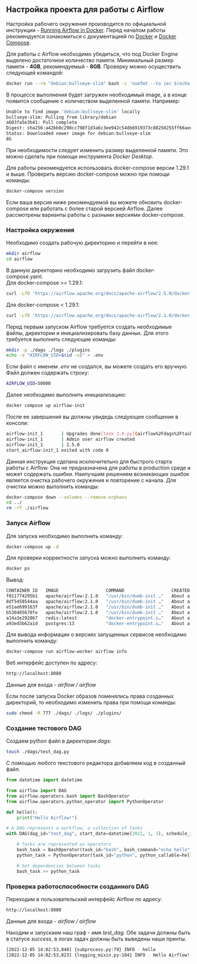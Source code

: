 ## Настройка проекта для работы с Airflow
Настройка рабочего окружения производится по официальной инструкции - [Running Airflow in Docker](https://airflow.apache.org/docs/apache-airflow/stable/howto/docker-compose/index.html). Перед началом работы рекомендуется ознакомиться с документацией по [Docker](https://docs.docker.com/get-started/) и [Docker Compose](https://docs.docker.com/get-started/08_using_compose/).

Для работы с Airflow необходимо убедиться, что под Docker Engine выделено достаточное количество памяти. Минимальный размер памяти - **4GB**, рекомендуемый - **8GB**. Проверку можно осуществить следующей командой:
``` bash
docker run --rm "debian:bullseye-slim" bash -c 'numfmt --to iec $(echo $(($(getconf _PHYS_PAGES) * $(getconf PAGE_SIZE))))'
```
В процессе выполнения будет загружен необходимый image, а в конце появится сообщение с количеством выделенной памяти. Например: 
``` bash
Unable to find image 'debian:bullseye-slim' locally
bullseye-slim: Pulling from library/debian
a603fa5e3b41: Pull complete 
Digest: sha256:a42bb0c298cc798f1d3a6c3ee942c54db6919373c88250255ff66aed2fdb7e41
Status: Downloaded newer image for debian:bullseye-slim
8G
```

При необходимости следует изменить размер выделенной памяти. Это можно сделать при помощи инструмента *Docker Desktop*.

Для работы рекомендуется использовать docker-compose версии 1.29.1 и выше. Проверить версию docker-compose можно при помощи команды:
``` bash
docker-compose version
```

Если ваша версия ниже рекомендуемой вы можете обновить docker-compose или работать с более старой версией Airflow. Далее рассмотрены варианты работы с разными версиями docker-compose.

### Настройка окружения

Необходимо создать рабочую директорию и перейти в нее:
``` bash
mkdir airflow
cd airflow
```

В данную директорию необходимо загрузить файл docker-compose.yaml.\
Для docker-compose >= 1.29.1:
``` bash
curl -LfO 'https://airflow.apache.org/docs/apache-airflow/2.5.0/docker-compose.yaml'
```
Для docker-compose < 1.29.1:
``` bash
curl -LfO 'https://airflow.apache.org/docs/apache-airflow/2.1.0/docker-compose.yaml'
```

Перед первым запуском Airflow требуется создать необходимые файлы, директории и инициализировать базу данных. Для этого требуется выполнить следующие команды:
``` bash
mkdir -p ./dags ./logs ./plugins
echo -e "AIRFLOW_UID=$(id -u)" > .env
```
Если файл с именем *.env* не создался, вы можете создать его вручную. Файл должен содержать строку:
``` bash
AIRFLOW_UID=50000
```

Далее необходимо выполнить инициализацию:
``` bash
docker compose up airflow-init
```

После ее завершения вы должны увидедь следующее сообщение в консоли:
``` bash
airflow-init_1       | Upgrades done[task_3.6.py](airflow%2Fdags%2Ftask_3.6.py)
airflow-init_1       | Admin user airflow created
airflow-init_1       | 2.5.0
start_airflow-init_1 exited with code 0
```

Данная инструкция сделана исключительно для быстрого старта работы с Airflow. Она не предназначена для работы в production среде и может содержать ошибки. Наилучшим решением возникающих ошибок является очистка рабочего окружения и повторение с начала. Для очистки можно выполнить команды:
``` bash
docker-compose down --volumes --remove-orphans
cd ../
rm -rf ./airflow
```

### Запуск Airflow
Для запуска необходимо выполнить команду:
``` bash
docker-compose up -d
```

Для проверки корректности запуска можно выполнить команду:
``` bash
docker ps
```
Вывод:
``` bash
CONTAINER ID   IMAGE                  COMMAND                  CREATED              STATUS                        PORTS                                                 NAMES
f011774295b1   apache/airflow:2.1.0   "/usr/bin/dumb-init …"   About a minute ago   Up About a minute (healthy)   8080/tcp                                              airflow_airflow-worker_1
8df5458544aa   apache/airflow:2.1.0   "/usr/bin/dumb-init …"   About a minute ago   Up About a minute (healthy)   0.0.0.0:5555->5555/tcp, :::5555->5555/tcp, 8080/tcp   airflow_flower_1
e51ae699163f   apache/airflow:2.1.0   "/usr/bin/dumb-init …"   About a minute ago   Up About a minute (healthy)   8080/tcp                                              airflow_airflow-scheduler_1
b530485678fe   apache/airflow:2.1.0   "/usr/bin/dumb-init …"   About a minute ago   Up About a minute (healthy)   0.0.0.0:8080->8080/tcp, :::8080->8080/tcp             airflow_airflow-webserver_1
a14a3e292867   redis:latest           "docker-entrypoint.s…"   About a minute ago   Up About a minute (healthy)   0.0.0.0:6379->6379/tcp, :::6379->6379/tcp             airflow_redis_1
a93ed3b62a1d   postgres:13            "docker-entrypoint.s…"   About a minute ago   Up About a minute (healthy)   5432/tcp                                              airflow_postgres_1
```

Для вывода информации о версиях запущенных сервисов необходимо выполнить команду:
``` bash
docker-compose run airflow-worker airflow info
```

Веб интерфейс доступен по адресу:
``` bash
http://localhost:8080
```
Данные для входа - *airflow / airflow*

Если после запуска Docker образов поменялись права созданных директорий, то необходимо изменить права при помощи команды:
``` bash
sudo chmod -R 777 ./dags/ ./logs/ ./plugins/
```

### Создание тестового DAG

Создаем python файл в директории *dags*:
``` bash
touch ./dags/test_dag.py
```

С помощью любого текстового редактора добавляем код в созданный файл.
``` python
from datetime import datetime

from airflow import DAG
from airflow.operators.bash import BashOperator
from airflow.operators.python_operator import PythonOperator

def hello():
    print("Hello Airflow!")

# A DAG represents a workflow, a collection of tasks
with DAG(dag_id="test_dag", start_date=datetime(2022, 1, 1), schedule_interval="0 0 * * *") as dag:

    # Tasks are represented as operators
    bash_task = BashOperator(task_id="bash", bash_command="echo hello", do_xcom_push=False)
    python_task = PythonOperator(task_id="python", python_callable=hello, do_xcom_push=False)

    # Set dependencies between tasks
    bash_task >> python_task
```

### Проверка работоспособности созданного DAG

Переходим в пользовательский интерфейс Airflow по адресу:
``` bash
http://localhost:8080
```
Данные для входа - *airflow / airflow*

Находим и запускаем наш граф - имя *test_dag*. Обе задачи должны быть в статусе *success*, в логах задач должны быть выведены наши принты.
``` bash
[2022-12-05 14:02:53,040] {subprocess.py:79} INFO - hello
[2022-12-05 14:02:53,823] {logging_mixin.py:104} INFO - Hello Airflow!
```
